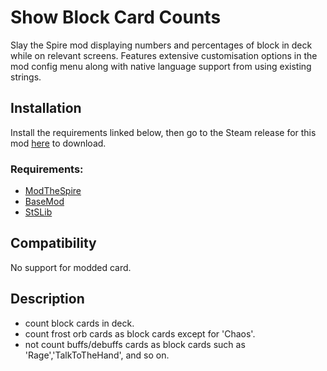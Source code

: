 # Show Block Card Counts
Slay the Spire mod displaying numbers and percentages of block in deck while on relevant screens. Features extensive customisation options in the mod config menu along with native language support from using existing strings.

## Installation
Install the requirements linked below, then go to the Steam release for this mod [here](https//www.google.com) to download.

### Requirements:
* [ModTheSpire](https://steamcommunity.com/sharedfiles/filedetails/?id=1605060445&searchtext=)
* [BaseMod](https://steamcommunity.com/sharedfiles/filedetails/?id=1605833019&searchtext=)
* [StSLib](https://steamcommunity.com/sharedfiles/filedetails/?id=1609158507&searchtext=)

## Compatibility
No support for modded card.


## Description
* count block cards in deck.
* count frost orb cards as block cards except for 'Chaos'.
* not count buffs/debuffs cards as block cards such as 'Rage','TalkToTheHand', and so on.

